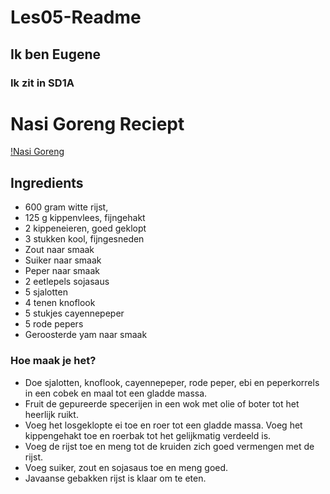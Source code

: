 # Les05-Readme
## Ik ben Eugene 
### Ik zit in SD1A

# Nasi Goreng Reciept
[!Nasi Goreng](https://fodmap-publicsite-us-east-2.s3.amazonaws.com/production/media/images/Nasi_Goreng.original.jpg)
## Ingredients
* 600 gram witte rijst,
* 125 g kippenvlees, fijngehakt
* 2 kippeneieren, goed geklopt
* 3 stukken kool, fijngesneden
* Zout naar smaak
* Suiker naar smaak
* Peper naar smaak
* 2 eetlepels sojasaus
* 5 sjalotten
* 4 tenen knoflook
* 5 stukjes cayennepeper
* 5 rode pepers
* Geroosterde yam naar smaak
### Hoe maak je het?
* Doe sjalotten, knoflook, cayennepeper, rode peper, ebi en peperkorrels in een cobek en maal tot een gladde massa.
* Fruit de gepureerde specerijen in een wok met olie of boter tot het heerlijk ruikt.
* Voeg het losgeklopte ei toe en roer tot een gladde massa. Voeg het kippengehakt toe en roerbak tot het gelijkmatig verdeeld is.
* Voeg de rijst toe en meng tot de kruiden zich goed vermengen met de rijst.
* Voeg suiker, zout en sojasaus toe en meng goed.
* Javaanse gebakken rijst is klaar om te eten.
